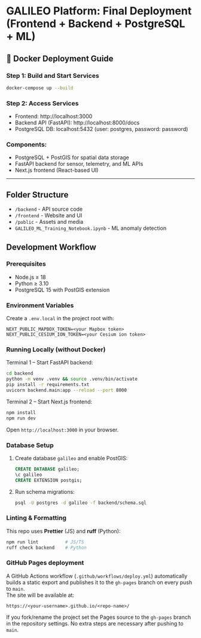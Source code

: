 
# GALILEO Platform: Final Deployment (Frontend + Backend + PostgreSQL + ML)

## 🚀 Docker Deployment Guide

### Step 1: Build and Start Services
```bash
docker-compose up --build
```

### Step 2: Access Services
- Frontend: http://localhost:3000
- Backend API (FastAPI): http://localhost:8000/docs
- PostgreSQL DB: localhost:5432 (user: postgres, password: password)

### Components:
- PostgreSQL + PostGIS for spatial data storage
- FastAPI backend for sensor, telemetry, and ML APIs
- Next.js frontend (React-based UI)

---

## Folder Structure
- `/backend` - API source code
- `/frontend` - Website and UI
- `/public` - Assets and media
- `GALILEO_ML_Training_Notebook.ipynb` - ML anomaly detection

## Development Workflow

### Prerequisites
- Node.js ≥ 18
- Python ≥ 3.10
- PostgreSQL 15 with PostGIS extension

### Environment Variables

Create a `.env.local` in the project root with:

```
NEXT_PUBLIC_MAPBOX_TOKEN=<your Mapbox token>
NEXT_PUBLIC_CESIUM_ION_TOKEN=<your Cesium ion token>
```

### Running Locally (without Docker)

Terminal 1 – Start FastAPI backend:
```bash
cd backend
python -m venv .venv && source .venv/bin/activate
pip install -r requirements.txt
uvicorn backend.main:app --reload --port 8000
```

Terminal 2 – Start Next.js frontend:
```bash
npm install
npm run dev
```

Open `http://localhost:3000` in your browser.

### Database Setup

1. Create database `galileo` and enable PostGIS:
   ```sql
   CREATE DATABASE galileo;
   \c galileo
   CREATE EXTENSION postgis;
   ```
2. Run schema migrations:
   ```bash
   psql -U postgres -d galileo -f backend/schema.sql
   ```

### Linting & Formatting

This repo uses **Prettier** (JS) and **ruff** (Python):
```bash
npm run lint          # JS/TS
ruff check backend    # Python
```

### GitHub Pages deployment

A GitHub Actions workflow (`.github/workflows/deploy.yml`) automatically builds a static export and publishes it to the `gh-pages` branch on every push to `main`.  
The site will be available at:
```
https://<your-username>.github.io/<repo-name>/
```

If you fork/rename the project set the Pages source to the `gh-pages` branch in the repository settings. No extra steps are necessary after pushing to `main`.
